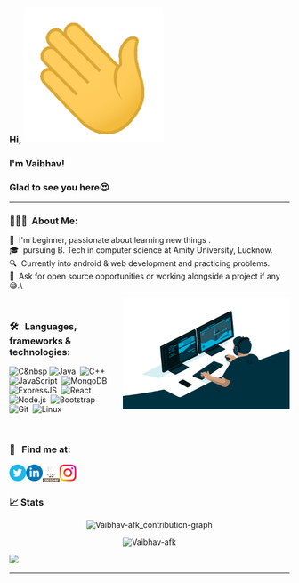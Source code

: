 ### Hi, <img src="wave.gif" alt="hi"  width=250/>
### I'm Vaibhav!
### Glad to see you here😍
---

### 👨🏻‍💻 &nbsp;About Me:

🚀 &nbsp;I'm beginner, passionate about learning new things .\
🎓 &nbsp;pursuing B. Tech in computer science at Amity University, Lucknow.\
🔍 &nbsp;Currently into android & web development and practicing problems.\
🤝 &nbsp;Ask for open source opportunities or working alongside a project if any 😅.\

<img align="right" alt="GIF" src="pics/code.gif?raw=true" width="300" height="200" />

<br />

### 🛠 &nbsp; Languages, frameworks & technologies:

![C](https://img.shields.io/badge/-C-05122A?style=flat&logo=C&logoColor=A8B9CC)&nbsp
![Java](https://img.shields.io/badge/-Java-007396?style=flat&logo=java?)&nbsp;
![C++](https://img.shields.io/badge/-C++-05122A?style=flat&logo=C%2B%2B&logoColor=00599C)&nbsp;
![JavaScript](https://img.shields.io/badge/-JavaScript-05122A?style=flat&logo=javascript)&nbsp;
![MongoDB](https://img.shields.io/badge/-MongoDB-05122A?style=flat&logo=mongodb)&nbsp;
![ExpressJS](https://img.shields.io/badge/-Express-05122A?style=flat&logo=express)&nbsp;
![React](https://img.shields.io/badge/-React-05122A?style=flat&logo=react)&nbsp;
![Node.js](https://img.shields.io/badge/-Node.js-05122A?style=flat&logo=node.js)&nbsp;
![Bootstrap](https://img.shields.io/badge/-Bootstrap-05122A?style=flat&logo=bootstrap&logoColor=563D7C)\
![Git](https://img.shields.io/badge/-Git-05122A?style=flat&logo=git)&nbsp;
![Linux](https://img.shields.io/badge/-Linux-05122A?style=flat&logo=linux)&nbsp;

<br />

### 🤝 &nbsp; Find me at:

<a href="https://twitter.com/_trueVaibhav">
  <img align="left" alt="Vaibhav | Twitter" width="30px" src="icons/twitter.svg" />
</a>

<a href="https://www.linkedin.com/in/truevaibhav/">
  <img align="left" alt="Vaibhav | LinkedIN" width="30px" src="icons/linkedin.svg" />
</a>

<a href="https://www.codechef.com/users/truevaibhav">
  <img align="left" alt="Vaibhav | Codechef" width="30px" src="icons/codechef.png" />
</a>

<a href="https://www.instagram.com/_truevaibhav/">
  <img align="left" alt="Vaibhav | Instagram" width="30px" src="icons/instagram.png" />
</a>

<br />
<br/>

### 📈 Stats

<p align ="center"> <img src="https://activity-graph.herokuapp.com/graph?username=Vaibhav-afk&theme=dracula" alt="Vaibhav-afk_contribution-graph"/>
<br />

<p align="center"> <img src="https://github-readme-stats.vercel.app/api?username=Vaibhav-afk&count_private=true&theme=radical&show_icons=true" alt="Vaibhav-afk" />

![](https://komarev.com/ghpvc/?username=Vaibhav-afk&color=brightgreen&style=flat-square&label=Profile+Views)

---
